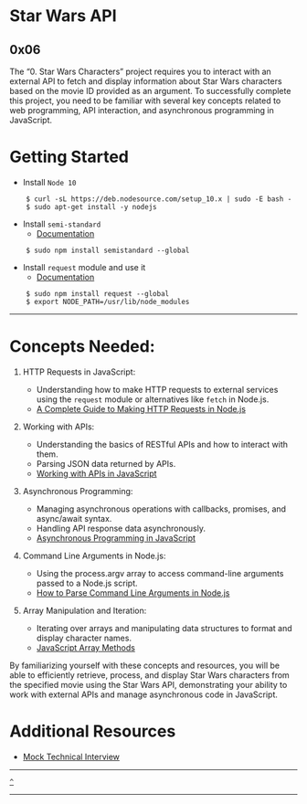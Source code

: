 # Star Wars API
[]() 0x06 []()
---

The “0. Star Wars Characters” project requires you to interact with an external API to fetch and display information about Star Wars characters based on the movie ID provided as an argument. To successfully complete this project, you need to be familiar with several key concepts related to web programming, API interaction, and asynchronous programming in JavaScript.


# Getting Started
* Install `Node 10`
```
    $ curl -sL https://deb.nodesource.com/setup_10.x | sudo -E bash -
    $ sudo apt-get install -y nodejs
```

* Install `semi-standard`
    * [Documentation](https://github.com/standard/semistandard)
```
    $ sudo npm install semistandard --global

```

* Install `request` module and use it
    * [Documentation](https://github.com/request/request)
```
    $ sudo npm install request --global
    $ export NODE_PATH=/usr/lib/node_modules

```
---
# Concepts Needed:
1. HTTP Requests in JavaScript:
    
    * Understanding how to make HTTP requests to external services using the `request` module or alternatives like `fetch` in Node.js.
    * [A Complete Guide to Making HTTP Requests in Node.js](https://www.memberstack.com/blog/node-http-request)

2. Working with APIs:

    * Understanding the basics of RESTful APIs and how to interact with them.
    * Parsing JSON data returned by APIs.
    * [Working with APIs in JavaScript](https://developer.mozilla.org/en-US/docs/Learn/JavaScript/Client-side_web_APIs/Introduction)

3. Asynchronous Programming:

    * Managing asynchronous operations with callbacks, promises, and async/await syntax.
    * Handling API response data asynchronously.
    * [Asynchronous Programming in JavaScript](https://developer.mozilla.org/en-US/docs/Learn/JavaScript/Asynchronous)

4. Command Line Arguments in Node.js:

    * Using the process.argv array to access command-line arguments passed to a Node.js script.
    * [How to Parse Command Line Arguments in Node.js](https://tecadmin.net/how-to-parse-command-line-arguments-in-nodejs/)

5. Array Manipulation and Iteration:

    * Iterating over arrays and manipulating data structures to format and display character names.
    * [JavaScript Array Methods](https://developer.mozilla.org/en-US/docs/Web/JavaScript/Reference/Global_Objects/Array)

By familiarizing yourself with these concepts and resources, you will be able to efficiently retrieve, process, and display Star Wars characters from the specified movie using the Star Wars API, demonstrating your ability to work with external APIs and manage asynchronous code in JavaScript.

# Additional Resources
* [Mock Technical Interview](https://www.youtube.com/watch?v=bmqZ5AhNr3g)
---

[`^`](#concepts-needed)

---